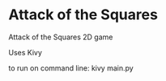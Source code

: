 Attack of the Squares
=====================

Attack of the Squares 2D game

Uses Kivy

to run on command line: kivy main.py
